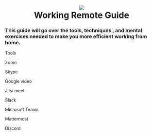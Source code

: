 <h1 align="center">
 <img src="https://user-images.githubusercontent.com/45159366/91498283-577ece80-e874-11ea-970c-302e61b84120.png">
  <br />
 Working Remote Guide
</h1>

### This guide will go over the tools, techniques , and mental exercises needed to make you more efficient working from home.

Tools

Zoom

Skype

Google video

Jitsi meet

Slack 

Microsoft Teams

Mattermost

Discord
